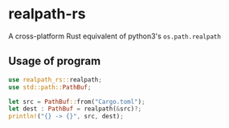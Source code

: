 # realpath-rs
A cross-platform Rust equivalent of python3's `os.path.realpath`

## Usage of program 

```rust 
use realpath_rs::realpath; 
use std::path::PathBuf; 

let src = PathBuf::from("Cargo.toml");
let dest : PathBuf = realpath(&src)?; 
println!("{} -> {}", src, dest); 
```